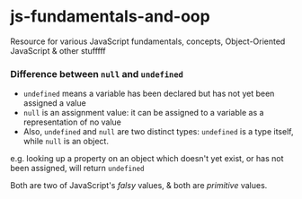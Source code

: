 # js-fundamentals-and-oop
Resource for various JavaScript fundamentals, concepts, Object-Oriented JavaScript & other stufffff

### Difference between `null` and `undefined`
* `undefined` means a variable has been declared but has not yet been assigned a value
* `null` is an assignment value: it can be assigned to a variable as a representation of no value
* Also, `undefined` and `null` are two distinct types: `undefined` is a type itself, while `null` is an object.

e.g. looking up a property on an object which doesn't yet exist, or has not been assigned, will return `undefined`

Both are two of JavaScript's *falsy* values, & both are *primitive* values.
